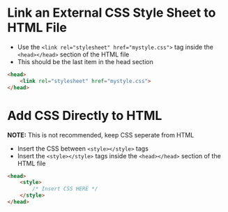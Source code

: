 # Link an External CSS Style Sheet to HTML File
- Use the `<link rel="stylesheet" href="mystyle.css">` tag inside the `<head></head>` section of the HTML file
- This should be the last item in the head section

```html
<head>
    <link rel="stylesheet" href="mystyle.css">
</head>
```

# Add CSS Directly to HTML
**NOTE:** This is not recommended, keep CSS seperate from HTML

- Insert the CSS between `<style></style>` tags
- Insert the `<style></style>` tags  inside the `<head></head>` section of the HTML file

```html
<head>
    <style>
        /* Insert CSS HERE */
    </style>
</head>
```